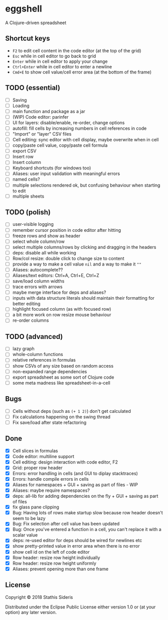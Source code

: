 # eggshell

A Clojure-driven spreadsheet

## Shortcut keys

* `F2` to edit cell content in the code editor (at the top of the grid)
* `Esc` while in cell editor to go back to grid
* `Enter` while in cell editor to apply your change
* `Ctrl+Enter` while in cell editor to enter a newline
* `Cmd+E` to show cell value/cell error area (at the bottom of the frame)

## TODO (essential)

- [ ] Saving
- [ ] Loading
- [ ] main function and package as a jar
- [ ] (WIP) Code editor: parinfer
- [ ] UI for layers: disable/enable, re-order, change options
- [ ] autofill: fill cells by increasing numbers in cell references in code
- [ ] "Import" or "layer" CSV files
- [ ] Cell editing: sync editor with cell display, maybe overwrite when in cell
- [ ] copy/paste cell value, copy/paste cell formula
- [ ] export CSV
- [ ] Insert row
- [ ] Insert column
- [ ] Keyboard shortcuts (for windows too)
- [ ] Aliases: user input validation with meaningful errors
- [ ] named cells?
- [ ] multiple selections rendered ok, but confusing behaviour when starting to edit
- [ ] multiple sheets

## TODO (polish)

- [ ] user-visible logging
- [ ] remember cursor position in code editor after hitting <enter>
- [ ] freeze rows and show as header
- [ ] select whole column/row
- [ ] select multiple columns/rows by clicking and dragging in the headers
- [ ] deps: disable all while working
- [ ] Row/col resize: double click to change size to content
- [ ] provide a way to make a cell value `nil` and a way to make it `""`
- [ ] Aliases: autocomplete??
- [ ] Aliases/text editors: Ctrl+A, Ctrl+E, Ctrl+Z
- [ ] save/load column widths
- [ ] trace errors with arrows
- [ ] maybe merge interface for deps and aliases?
- [ ] inputs with data structure literals should maintain their formatting for better editing
- [ ] highlight focused column (as with focused row)
- [ ] a bit more work on row resize mouse behaviour
- [ ] re-order columns

## TODO (advanced)

- [ ] lazy graph
- [ ] whole-column functions
- [ ] relative references in formulas
- [ ] show CSVs of any size based on random access
- [ ] non-expanded range dependencies
- [ ] export spreadsheet as some sort of Clojure code
- [ ] some meta madness like spreadsheet-in-a-cell

## Bugs

- [ ] Cells without deps (such as `(+ 1 2)`) don't get calculated
- [ ] Fix calculations happening on the swing thread
- [ ] Fix save/load after state refactoring

## Done

- [x] Cell slices in formulas
- [x] Code editor: multiline support
- [x] Cell editing: design interaction with code editor, F2
- [x] Grid: proper row header
- [x] Errors: error handling in cells (and GUI to diplay stacktraces)
- [x] Errors: handle compile errors in cells
- [x] Aliases for namespaces + GUI + saving as part of files - WIP
- [x] Aliases: maybe require namespaces?
- [x] deps: all-lib for adding dependencies on the fly + GUI + saving as part of files
- [x] fix glass pane clipping
- [x] Bug: Having lots of rows make startup slow because row header doesn't seem to be lazy
- [x] Bug: Fix selection after cell value has been updated
- [x] Bug: Once you've entered a function in a cell, you can't replace it with a scalar value
- [x] deps: re-used editor for deps should be wired for newlines etc
- [x] show pretty-printed value in error area when there is no error
- [x] show cell id on the left of code editor
- [x] Row header: resize row height individually
- [x] Row header: resize row height uniformly
- [x] Aliases: prevent opening more than one frame

## License

Copyright © 2018 Stathis Sideris

Distributed under the Eclipse Public License either version 1.0 or (at
your option) any later version.
